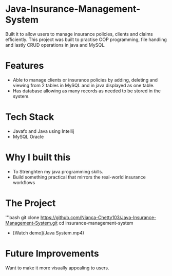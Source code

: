 ﻿# Java-Insurance-Management-System
Built it to allow users to manage insurance policies, clients and claims efficiently.
This project was built to practise OOP programming, file handling and lastly CRUD operations in java and MySQL.

# Features
- Able to manage clients or insurance policies by adding, deleting and viewing from 2 tables in MySQL and in java displayed as one table.
- Has database allowing as many records as needed to be stored in the system.

# Tech Stack 
- Javafx and Java using Intellij
- MySQL Oracle

# Why I built this
- To Strenghten my java programming skills.
- Build something practical that mirrors the real-world insurance workflows

# The Project
'''bash
git clone
https://github.com/Nianca-Chetty103/Java-Insurance-Management-System.git
cd insurance-management-system
- [Watch demo](Java System.mp4)

# Future Improvements 
Want to make it more visually appealing to users.

